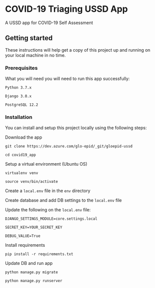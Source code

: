 # COVID-19 Triaging USSD App

A USSD app for COVID-19 Self Assessment

## Getting started

These instructions will help get a copy of this project up and running on your local machine in no time.

### Prerequisites

What you will need you will need to run this app successfully:
```
Python 3.7.x

Django 3.0.x

PostgreSQL 12.2
```

### Installation

You can install and setup this project locally using the following steps:

Download the app
```
git clone https://dev.azure.com/glo-epid/_git/gloepid-ussd

cd covid19_app
```

Setup a virtual environment (Ubuntu OS)
```
virtualenv venv

source venv/bin/activate
```

Create a `local.env` file in the `env` directory

Create database and add DB settings to the `local.env` file

Update the following on the `local.env` file:
```
DJANGO_SETTINGS_MODULE=core.settings.local

SECRET_KEY=YOUR_SECRET_KEY

DEBUG_VALUE=True
```

Install requirements
```
pip install -r requirements.txt
```

Update DB and run app
```
python manage.py migrate

python manage.py runserver
```
